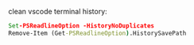 clean vscode terminal history:
```bat
Set-PSReadlineOption -HistoryNoDuplicates
Remove-Item (Get-PSReadlineOption).HistorySavePath
```
